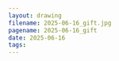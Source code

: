 ```yaml
---
layout: drawing
filename: 2025-06-16_gift.jpg
pagename: 2025-06-16_gift
date: 2025-06-16
tags:
---
```

